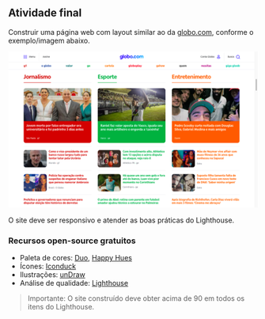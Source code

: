 ## Atividade final

Construir uma página web com layout similar ao da [globo.com](https://globo.com), conforme o exemplo/imagem abaixo. 

![](./layout-globo.com.png)

O site deve ser responsivo e atender as boas práticas do Lighthouse.

### Recursos open-source gratuitos
- Paleta de cores: [Duo](https://duo.alexpate.uk/), [Happy Hues](https://www.happyhues.co/)
- Ícones: [Iconduck](https://iconduck.com/)
- Ilustrações: [unDraw](https://undraw.co/)
- Análise de qualidade: [Lighthouse](https://developers.google.com/web/tools/lighthouse/)

> Importante: O site construído deve obter acima de 90 em todos os itens do Lighthouse.

